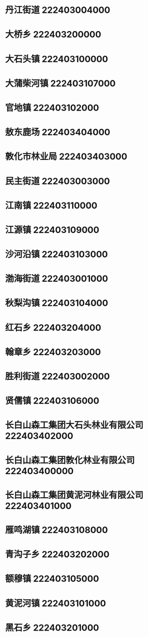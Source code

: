 # 丹江街道 222403004000
# 大桥乡 222403200000
# 大石头镇 222403100000
# 大蒲柴河镇 222403107000
# 官地镇 222403102000
# 敖东鹿场 222403404000
# 敦化市林业局 222403403000
# 民主街道 222403003000
# 江南镇 222403110000
# 江源镇 222403109000
# 沙河沿镇 222403103000
# 渤海街道 222403001000
# 秋梨沟镇 222403104000
# 红石乡 222403204000
# 翰章乡 222403203000
# 胜利街道 222403002000
# 贤儒镇 222403106000
# 长白山森工集团大石头林业有限公司 222403402000
# 长白山森工集团敦化林业有限公司 222403400000
# 长白山森工集团黄泥河林业有限公司 222403401000
# 雁鸣湖镇 222403108000
# 青沟子乡 222403202000
# 额穆镇 222403105000
# 黄泥河镇 222403101000
# 黑石乡 222403201000
